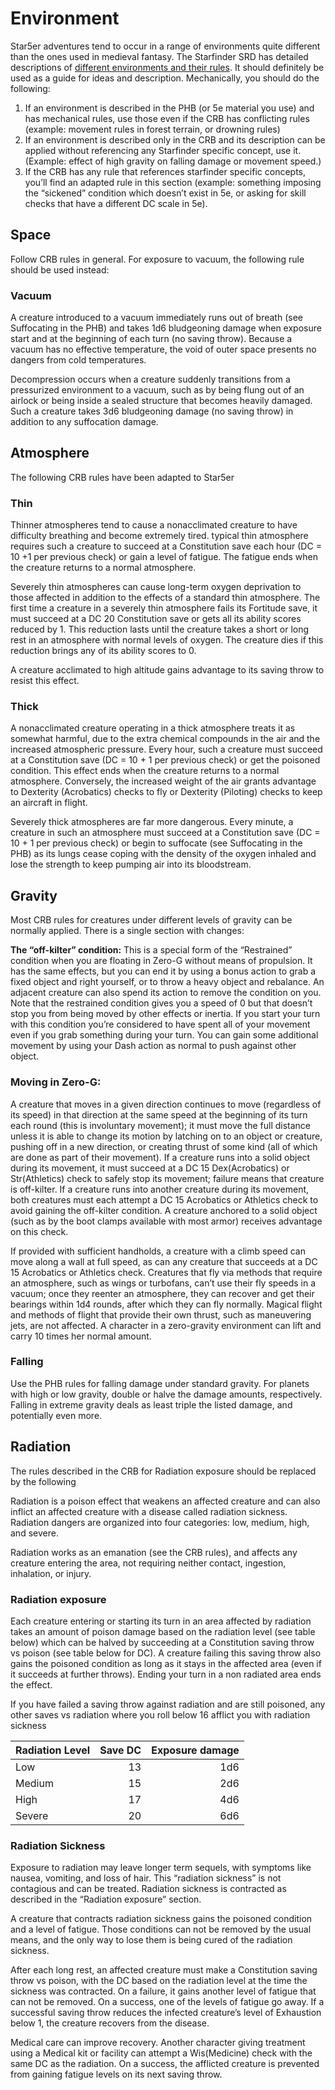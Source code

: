 # Environment

Star5er adventures tend to occur in a range of environments quite different than the ones used in medieval fantasy.
The Starfinder SRD has detailed descriptions of
[different environments and their rules](https://www.aonsrd.com/Rules.aspx?ID=234).
It should definitely be used as a guide for ideas and description. Mechanically, you should do the following:

1. If an environment is described in the PHB (or 5e material you use) and has mechanical rules, use those even if the
   CRB has conflicting rules (example: movement rules in forest terrain, or drowning rules)
1. If an environment is described only in the CRB and its description can be applied without referencing any Starfinder
   specific concept, use it. (Example: effect of high gravity on falling damage or movement speed.)
1. If the CRB has any rule that references starfinder specific concepts, you’ll find an adapted rule in this section
   (example: something imposing the “sickened” condition which doesn’t exist in 5e, or asking for skill checks that have
   a different DC scale in 5e). 

##  Space

Follow CRB rules in general. For exposure to vacuum, the following rule should be used instead:

### Vacuum

A creature introduced to a vacuum immediately runs out of breath (see Suffocating in the PHB) and takes 1d6 bludgeoning
damage when exposure start and at the beginning of each turn (no saving throw). Because a vacuum has no effective
temperature, the void of outer space presents no dangers from cold temperatures.

Decompression occurs when a creature suddenly transitions from a pressurized environment to a vacuum, such as by being
flung out of an airlock or being inside a sealed structure  that becomes heavily damaged. Such a creature takes 3d6
bludgeoning damage (no saving throw) in addition to any suffocation damage.

## Atmosphere


The following CRB rules have been adapted to Star5er

### Thin

Thinner atmospheres tend to cause a nonacclimated creature to have difficulty breathing and become extremely tired. 
typical thin atmosphere requires such a creature to succeed at a Constitution save each hour (DC = 10 +1 per
previous check) or gain a level of fatigue. The fatigue ends when the creature returns to a normal atmosphere.

Severely thin atmospheres can cause long-term oxygen deprivation to those affected in addition to the effects of a
standard thin atmosphere. The first time a creature in a severely thin atmosphere fails its Fortitude save, it must
succeed at a DC 20 Constitution save or gets all its ability scores reduced by 1. This reduction lasts until the
creature takes a short or long rest in an atmosphere with normal levels of oxygen. The creature dies if this
reduction brings any of its ability scores to 0.

A creature acclimated to high altitude gains advantage to its saving throw to resist this effect.

### Thick

A nonacclimated creature operating in a thick atmosphere treats it as somewhat harmful, due to the extra chemical
compounds in the air and the increased atmospheric pressure. Every hour, such a creature must succeed at a Constitution
save (DC = 10 + 1 per previous check) or get the poisoned condition. This effect ends when the creature returns to a
normal atmosphere. Conversely, the increased weight of the air grants advantage to Dexterity (Acrobatics) checks to fly or
Dexterity (Piloting) checks to keep an aircraft in flight.

Severely thick atmospheres are far more dangerous. Every minute, a creature in such an atmosphere must succeed at
a Constitution save (DC = 10 + 1 per previous check) or begin to suffocate (see Suffocating in the PHB) as its lungs
cease coping with the density of the oxygen inhaled and lose the strength to keep pumping air into its bloodstream.


## Gravity

Most CRB rules for creatures under different levels of gravity can be normally applied. There is a single section
with changes:

**The “off-kilter” condition:** This is a special form of the “Restrained” condition when you are floating in Zero-G
without means of propulsion. It has the same effects, but you can end it by using a bonus action to grab a fixed object
and right yourself, or to throw a heavy object and rebalance. An adjacent creature can also spend its action to remove
the condition on you. Note that the restrained condition gives you a speed of 0 but that doesn’t stop you from being
moved by other effects or inertia. If you start your turn with this condition you’re considered to have spent all of
your movement even if you grab something during your turn. You can gain some additional movement by using your Dash
action as normal to push against other object.

### Moving in Zero-G:

A creature that moves in a given direction continues to move (regardless of its speed) in that direction at the same
speed at the beginning of its turn each round (this is involuntary movement); it must move the full distance unless it
is able to change its motion by latching on to an object or creature, pushing off in a new direction, or creating thrust
of some kind (all of which are done as part of their movement). If a creature runs into a solid object during its
movement, it must succeed at a DC 15 Dex(Acrobatics) or Str(Athletics) check to safely stop its movement; failure means
that creature is off-kilter. If a creature runs into another creature during its movement, both creatures must each
attempt a DC 15 Acrobatics or Athletics check to avoid gaining the off-kilter condition. A creature anchored to a
solid object (such as by the boot clamps available with most armor) receives advantage on this check.

If provided with sufficient handholds, a creature with a climb speed can move along a wall at full speed, as can any
creature that succeeds at a DC 15 Acrobatics or Athletics check. Creatures that fly via methods that require an atmosphere,
such as wings or turbofans, can’t use their fly speeds in a vacuum; once they reenter an atmosphere, they can recover and
get their bearings within 1d4 rounds, after which they can fly normally. Magical flight and methods of flight that provide
their own thrust, such as maneuvering jets, are not affected. A character in a zero-gravity environment can lift and carry
10 times her normal amount.

### Falling
Use the PHB rules for falling damage under standard gravity. For planets with high or low gravity, double or halve the
damage amounts, respectively. Falling in extreme gravity deals as least triple the listed damage, and potentially even
more.

## Radiation

The rules described in the CRB for Radiation exposure should be replaced by the following

Radiation is a poison effect that weakens an affected creature and can also inflict an affected creature with a disease
called radiation sickness. Radiation dangers are organized into four categories: low, medium, high, and severe.

Radiation works as an emanation (see the CRB rules), and affects any creature entering the area, not requiring neither
contact, ingestion, inhalation, or injury. 

### Radiation exposure

Each creature entering or starting its turn in an area affected by radiation takes an amount of poison damage based
on the radiation level (see table below) which can be halved by succeeding at a Constitution saving throw vs poison
(see table below for DC). A creature failing this saving throw also gains the poisoned condition as long as it stays
in the affected area (even if it succeeds at further throws). Ending your turn in a non radiated area ends the effect.

If you have failed a saving throw against radiation and are still poisoned, any other saves vs radiation where you
roll below 16 afflict you with radiation sickness

|Radiation Level|Save DC|Exposure damage|
|---------------|------:|--------------:|
|Low|13|1d6|
|Medium|15|2d6|
|High|17|4d6|
|Severe|20|6d6|

### Radiation Sickness

Exposure to radiation may leave longer term sequels, with symptoms like nausea, vomiting, and loss of hair. This
“radiation sickness” is not contagious and can be treated. Radiation sickness is contracted as described in the
“Radiation exposure” section.

A creature that contracts radiation sickness gains the poisoned condition and a level of fatigue. Those conditions
can not be removed by the usual means, and the only way to lose them is being cured of the radiation sickness.

After each long rest, an affected creature must make a Constitution saving throw vs poison, with the DC based on
the radiation level at the time the sickness was contracted. On a failure, it gains another level of fatigue that
can not be removed. On a success, one of the levels of fatigue go away. If a successful saving throw reduces the
infected creature’s level of Exhaustion below 1, the creature recovers from the disease.

Medical care can improve recovery. Another character giving treatment using a Medical kit or facility can attempt
a Wis(Medicine) check with the same DC as the radiation. On a success, the afflicted creature is prevented from
gaining fatigue levels on its next saving throw. 
